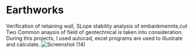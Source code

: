 # Earthworks
Verification of retaining wall, SLope stability analysis of embankmennts,cut
Two Common anaysis of field of geotechnical is taken into consideration. During this projects, I used autocad, excel programs are used to illustrate and calculate. 
![Screenshot (14)](https://user-images.githubusercontent.com/115006824/193861116-16d55ec6-eeae-464a-909c-c8da05140ed6.png)
